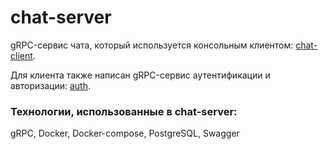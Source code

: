 # chat-server
gRPC-сервис чата, который используется консольным клиентом: [chat-client](https://github.com/solumD/chat-client).

Для клиента также написан gRPC-сервис аутентификации и авторизации: [auth](https://github.com/solumD/auth).

### Технологии, использованные в chat-server:
gRPC, Docker, Docker-compose, PostgreSQL, Swagger
